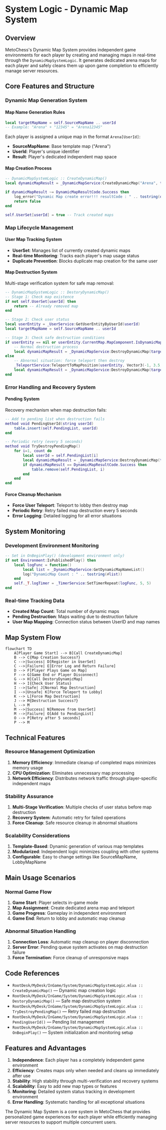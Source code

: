 # System Logic - Dynamic Map System

## Overview
MetoChess's Dynamic Map System provides independent game environments for each player by creating and managing maps in real-time through the `DynamicMapSystemLogic`. It generates dedicated arena maps for each player and safely cleans them up upon game completion to efficiently manage server resources.

## Core Features and Structure

### Dynamic Map Generation System

#### Map Name Generation Rules
```lua
local targetMapName = self.SourceMapName .. userId
-- Example: "Arena" + "12345" = "Arena12345"
```

Each player is assigned a unique map in the format `Arena[UserId]`:
- **SourceMapName**: Base template map ("Arena")  
- **UserId**: Player's unique identifier
- **Result**: Player's dedicated independent map space

#### Map Creation Process
```lua
-- DynamicMapSystemLogic :: CreateDynamicMap()
local dynamicMapResult = _DynamicMapService:CreateDynamicMap("Arena", targetMapName)

if dynamicMapResult ~= DynamicMapResultCode.Success then
    log_error("Dynamic Map create error!!! resultCode : " .. tostring(dynamicMapResult))
    return false
end

self.UserSet[userId] = true -- Track created maps
```

### Map Lifecycle Management

#### User Map Tracking System
- **UserSet**: Manages list of currently created dynamic maps
- **Real-time Monitoring**: Tracks each player's map usage status
- **Duplicate Prevention**: Blocks duplicate map creation for the same user

#### Map Destruction System
Multi-stage verification system for safe map removal:

```lua
-- DynamicMapSystemLogic :: DestoryDynamicMap()
-- Stage 1: Check map existence
if not self.UserSet[userId] then
    return -- Already removed map
end

-- Stage 2: Check user status
local userEntity = _UserService:GetUserEntityByUserId(userId)
local targetMapName = self.SourceMapName .. userId

-- Stage 3: Check safe destruction conditions
if userEntity == nil or userEntity.CurrentMap.MapComponent.IsDynamicMap == false then
    -- Normal destruction process
    local dynamicMapResult = _DynamicMapService:DestroyDynamicMap(targetMapName)
else
    -- Abnormal situation: force teleport then destroy
    _TeleportService:TeleportToMapPosition(userEntity, Vector3(-1, 3.5, 1), self.LobbyMapName)
    local dynamicMapResult = _DynamicMapService:DestroyDynamicMap(targetMapName)
end
```

### Error Handling and Recovery System

#### Pending System
Recovery mechanism when map destruction fails:

```lua
-- Add to pending list when destruction fails
method void PendingUserId(string userId)
    table.insert(self.PendingList, userId)
end

-- Periodic retry (every 5 seconds)
method void TryDestroyPendingMap()
    for i=1, count do
        local userId = self.PendingList[i]
        local dynamicMapResult = _DynamicMapService:DestroyDynamicMap(targetMapName)
        if dynamicMapResult == DynamicMapResultCode.Success then
            table.remove(self.PendingList, i)
        end
    end
end
```

#### Force Cleanup Mechanism
- **Force User Teleport**: Teleport to lobby then destroy map
- **Periodic Retry**: Retry failed map destruction every 5 seconds
- **Error Logging**: Detailed logging for all error situations

## System Monitoring

### Development Environment Monitoring
```lua
-- Set in OnBeginPlay() (development environment only)
if not Environment:IsPublishedPlay() then
    local logFunc = function()
        local list = _DynamicMapService:GetDynamicMapNameList()
        log("DynamicMap Count : " .. tostring(#list))
    end
    self._T.logTimer = _TimerService:SetTimerRepeat(logFunc, 5, 5)
end
```

### Real-time Tracking Data
- **Created Map Count**: Total number of dynamic maps
- **Pending Destruction**: Maps waiting due to destruction failure
- **User Map Mapping**: Connection status between UserID and map names

## Map System Flow

```mermaid
flowchart TD
    A[Player Game Start] --> B[Call CreateDynamicMap]
    B --> C{Map Creation Success?}
    C -->|Success| D[Register in UserSet]
    C -->|Failure| E[Error Log and Return Failure]
    D --> F[Player Plays Game on Map]
    F --> G[Game End or Player Disconnect]
    G --> H[Call DestoryDynamicMap]
    H --> I{Check User Status}
    I -->|Safe| J[Normal Map Destruction]
    I -->|Unsafe| K[Force Teleport to Lobby]
    K --> L[Force Map Destruction]
    J --> M{Destruction Success?}
    L --> M
    M -->|Success| N[Remove from UserSet]
    M -->|Failure| O[Add to PendingList]
    O --> P[Retry after 5 seconds]
    P --> M
```

## Technical Features

### Resource Management Optimization
1. **Memory Efficiency**: Immediate cleanup of completed maps minimizes memory usage
2. **CPU Optimization**: Eliminates unnecessary map processing
3. **Network Efficiency**: Distributes network traffic through player-specific independent maps

### Stability Assurance
1. **Multi-Stage Verification**: Multiple checks of user status before map destruction
2. **Recovery System**: Automatic retry for failed operations
3. **Force Cleanup**: Safe resource cleanup in abnormal situations

### Scalability Considerations
1. **Template-Based**: Dynamic generation of various map templates
2. **Modularized**: Independent logic minimizes coupling with other systems
3. **Configurable**: Easy to change settings like SourceMapName, LobbyMapName

## Main Usage Scenarios

### Normal Game Flow
1. **Game Start**: Player selects in-game mode
2. **Map Assignment**: Create dedicated arena map and teleport
3. **Game Progress**: Gameplay in independent environment
4. **Game End**: Return to lobby and automatic map cleanup

### Abnormal Situation Handling
1. **Connection Loss**: Automatic map cleanup on player disconnection
2. **Server Error**: Pending queue system activates on map destruction failure
3. **Force Termination**: Force cleanup of unresponsive maps

## Code References
- `RootDesk/MyDesk/InGame/System/DynamicMapSystemLogic.mlua :: CreateDynamicMap()` — Dynamic map creation logic
- `RootDesk/MyDesk/InGame/System/DynamicMapSystemLogic.mlua :: DestoryDynamicMap()` — Safe map destruction system
- `RootDesk/MyDesk/InGame/System/DynamicMapSystemLogic.mlua :: TryDestroyPendingMap()` — Retry failed map destruction
- `RootDesk/MyDesk/InGame/System/DynamicMapSystemLogic.mlua :: PendingUserId()` — Pending list management
- `RootDesk/MyDesk/InGame/System/DynamicMapSystemLogic.mlua :: OnBeginPlay()` — System initialization and monitoring setup

## Features and Advantages

1. **Independence**: Each player has a completely independent game environment
2. **Efficiency**: Creates maps only when needed and cleans up immediately after use
3. **Stability**: High stability through multi-verification and recovery systems
4. **Scalability**: Easy to add new map types or features
5. **Monitoring**: Detailed system status tracking in development environment
6. **Error Handling**: Systematic handling for all exceptional situations

The Dynamic Map System is a core system in MetoChess that provides personalized game experiences for each player while efficiently managing server resources to support multiple concurrent users.
